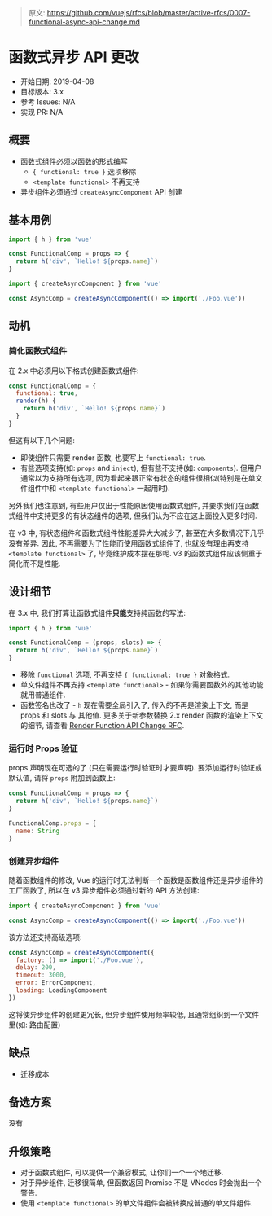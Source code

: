 > 原文: https://github.com/vuejs/rfcs/blob/master/active-rfcs/0007-functional-async-api-change.md
# 函数式异步 API 更改

- 开始日期: 2019-04-08
- 目标版本: 3.x
- 参考 Issues: N/A
- 实现 PR: N/A

## 概要

- 函数式组件必须以函数的形式编写
  - `{ functional: true }` 选项移除
  - `<template functional>` 不再支持
- 异步组件必须通过 `createAsyncComponent` API 创建

## 基本用例

``` js
import { h } from 'vue'

const FunctionalComp = props => {
  return h('div', `Hello! ${props.name}`)
}
```

``` js
import { createAsyncComponent } from 'vue'

const AsyncComp = createAsyncComponent(() => import('./Foo.vue'))
```

## 动机

### 简化函数式组件

在 2.x 中必须用以下格式创建函数式组件: 

``` js
const FunctionalComp = {
  functional: true,
  render(h) {
    return h('div', `Hello! ${props.name}`)
  }
}
```

但这有以下几个问题: 

- 即使组件只需要 render 函数, 也要写上 `functional: true`.
- 有些选项支持(如: `props` and `inject`), 但有些不支持(如: `components`). 但用户通常以为支持所有选项, 因为看起来跟正常有状态的组件很相似(特别是在单文件组件中和 `<template functional>` 一起用时).

另外我们也注意到, 有些用户仅出于性能原因使用函数式组件, 并要求我们在函数式组件中支持更多的有状态组件的选项, 但我们认为不应在这上面投入更多时间. 

在 v3 中, 有状态组件和函数式组件性能差异大大减少了, 甚至在大多数情况下几乎没有差异. 
因此, 不再需要为了性能而使用函数式组件了, 也就没有理由再支持 `<template functional>` 了, 毕竟维护成本摆在那呢. 
v3 的函数式组件应该侧重于简化而不是性能. 

## 设计细节

在 3.x 中, 我们打算让函数式组件**只能**支持纯函数的写法: 

``` js
import { h } from 'vue'

const FunctionalComp = (props, slots) => {
  return h('div', `Hello! ${props.name}`)
}
```

- 移除 `functional` 选项, 不再支持 `{ functional: true }` 对象格式.
- 单文件组件不再支持 `<template functional>` - 如果你需要函数外的其他功能就用普通组件.
- 函数签名也改了 - `h` 现在需要全局引入了, 传入的不再是渲染上下文, 而是 props 和 slots 与 其他值. 更多关于新参数替换 2.x render 函数的渲染上下文的细节, 请查看 [Render Function API Change RFC](https://github.com/vuejs/rfcs/pull/28). 

### 运行时 Props 验证

props 声明现在可选的了 (只在需要运行时验证时才要声明). 要添加运行时验证或默认值, 请将 `props` 附加到函数上: 

``` js
const FunctionalComp = props => {
  return h('div', `Hello! ${props.name}`)
}

FunctionalComp.props = {
  name: String
}
```

### 创建异步组件

随着函数组件的修改, Vue 的运行时无法判断一个函数是函数组件还是异步组件的工厂函数了, 所以在 v3 异步组件必须通过新的 API 方法创建: 

``` js
import { createAsyncComponent } from 'vue'

const AsyncComp = createAsyncComponent(() => import('./Foo.vue'))
```

该方法还支持高级选项: 

``` js
const AsyncComp = createAsyncComponent({
  factory: () => import('./Foo.vue'),
  delay: 200,
  timeout: 3000,
  error: ErrorComponent,
  loading: LoadingComponent
})
```

这将使异步组件的创建更冗长, 但异步组件使用频率较低, 且通常组织到一个文件里(如: 路由配置)

## 缺点
- 迁移成本

## 备选方案

没有

## 升级策略

- 对于函数式组件, 可以提供一个兼容模式, 让你们一个一个地迁移.
- 对于异步组件, 迁移很简单, 但函数返回 Promise 不是 VNodes 时会抛出一个警告.
- 使用 `<template functional>` 的单文件组件会被转换成普通的单文件组件. 
